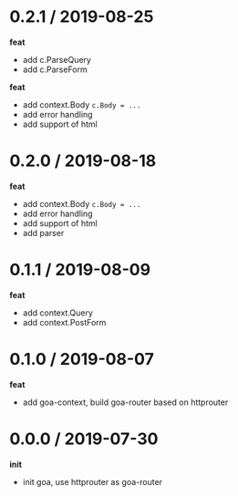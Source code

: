 0.2.1 / 2019-08-25
==================
**feat**
  - add c.ParseQuery
  - add c.ParseForm

**feat**
  - add context.Body `c.Body = ...`
  - add error handling
  - add support of html

0.2.0 / 2019-08-18
==================

**feat**
  - add context.Body `c.Body = ...`
  - add error handling
  - add support of html
  - add parser

0.1.1 / 2019-08-09
==================

**feat**
  - add context.Query
  - add context.PostForm

0.1.0 / 2019-08-07
==================

**feat**
  - add goa-context, build goa-router based on httprouter

0.0.0 / 2019-07-30
==================

**init**
  - init goa, use httprouter as goa-router
